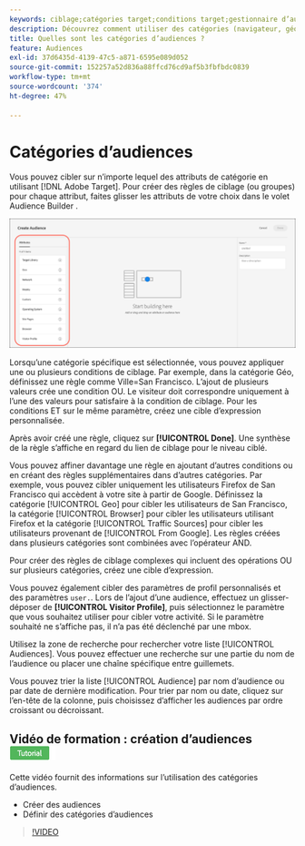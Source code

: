 ```yaml
---
keywords: ciblage;catégories target;conditions target;gestionnaire d’audience;paramètres de profil personnalisés;profil du visiteur;paramètres utilisateur personnalisés;règles target
description: Découvrez comment utiliser des catégories (navigateur, géo, réseau, système d’exploitation, profil du visiteur) pour cibler du contenu.
title: Quelles sont les catégories d’audiences ?
feature: Audiences
exl-id: 37d6435d-4139-47c5-a871-6595e089d052
source-git-commit: 152257a52d836a88ffcd76cd9af5b3fbfbdc0839
workflow-type: tm+mt
source-wordcount: '374'
ht-degree: 47%

---
```


# Catégories d’audiences

Vous pouvez cibler sur n’importe lequel des attributs de catégorie en utilisant [!DNL Adobe Target]. Pour créer des règles de ciblage (ou groupes) pour chaque attribut, faites glisser les attributs de votre choix dans le volet Audience Builder .

![Attributs pour les audiences](/help/main/c-target/c-audiences/assets/attributes.png)

Lorsqu’une catégorie spécifique est sélectionnée, vous pouvez appliquer une ou plusieurs conditions de ciblage. Par exemple, dans la catégorie Géo, définissez une règle comme Ville=San Francisco. L’ajout de plusieurs valeurs crée une condition OU. Le visiteur doit correspondre uniquement à l’une des valeurs pour satisfaire à la condition de ciblage. Pour les conditions ET sur le même paramètre, créez une cible d’expression personnalisée.

Après avoir créé une règle, cliquez sur **[!UICONTROL Done]**. Une synthèse de la règle s’affiche en regard du lien de ciblage pour le niveau ciblé.

Vous pouvez affiner davantage une règle en ajoutant d’autres conditions ou en créant des règles supplémentaires dans d’autres catégories. Par exemple, vous pouvez cibler uniquement les utilisateurs Firefox de San Francisco qui accèdent à votre site à partir de Google. Définissez la catégorie [!UICONTROL Geo] pour cibler les utilisateurs de San Francisco, la catégorie [!UICONTROL Browser] pour cibler les utilisateurs utilisant Firefox et la catégorie [!UICONTROL Traffic Sources] pour cibler les utilisateurs provenant de [!UICONTROL From Google]. Les règles créées dans plusieurs catégories sont combinées avec l’opérateur AND.

Pour créer des règles de ciblage complexes qui incluent des opérations OU sur plusieurs catégories, créez une cible d’expression.

Vous pouvez également cibler des paramètres de profil personnalisés et des paramètres `user.`. Lors de l’ajout d’une audience, effectuez un glisser-déposer de **[!UICONTROL Visitor Profile]**, puis sélectionnez le paramètre que vous souhaitez utiliser pour cibler votre activité. Si le paramètre souhaité ne s’affiche pas, il n’a pas été déclenché par une mbox.

Utilisez la zone de recherche pour rechercher votre liste [!UICONTROL Audiences]. Vous pouvez effectuer une recherche sur une partie du nom de l’audience ou placer une chaîne spécifique entre guillemets.

Vous pouvez trier la liste [!UICONTROL Audience] par nom d’audience ou par date de dernière modification. Pour trier par nom ou date, cliquez sur l’en-tête de la colonne, puis choisissez d’afficher les audiences par ordre croissant ou décroissant.

## Vidéo de formation : création d’audiences ![Badge de tutoriel](/help/main/assets/tutorial.png)

Cette vidéo fournit des informations sur l’utilisation des catégories d’audiences.

* Créer des audiences
* Définir des catégories d’audiences

>[!VIDEO](https://video.tv.adobe.com/v/17392)
